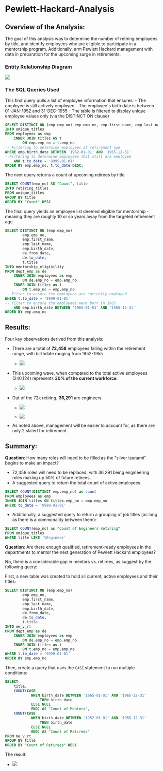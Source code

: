 # Pewlett-Hackard-Analysis

## Overview of the Analysis: 

The goal of this analysis was to determine the number of retiring employees by title, and identify employees who are eligible to participate in a mentorship program. Additionally, arm Pewlett Hackard management with data in preparation for the upcoming surge in retirements.

### Entity Relationship Diagram

![](Resources/EmployeeDB.png)

### The SQL Queries Used

This first query pulls a list of employee information that ensures:
     - The employee is still actively employed
     - The employee's birth date is between 01-JAN-1952 and 31-DEC-1955
     - The table is filtered to display unique employee values only (via the DISTINCT ON clause)

```sql
SELECT DISTINCT ON (emp.emp_no) emp.emp_no, emp.first_name, emp.last_name, t.title
INTO unique_titles
FROM employees as emp 
    INNER JOIN titles AS t 
        ON emp.emp_no = t.emp_no
-- Filtering to determine employees at retirement age
WHERE emp.birth_date BETWEEN '1952-01-01' AND '1955-12-31'
--Filtering to determine employees that still are employed
	AND t.to_date = '9999-01-01'
ORDER BY emp.emp_no, t.to_date DESC;
```
The next query returns a count of upcoming retirees by title
```sql
SELECT COUNT(emp_no) AS "Count", title
INTO retiring_titles
FROM unique_titles
GROUP BY title
ORDER BY "Count" DESC
```
The final query yields an employee list deemed eligible for mentorship - meaning they are roughly 10 or so years away from the targeted retirement age.
```sql
SELECT DISTINCT ON (emp.emp_no)
		emp.emp_no,
		emp.first_name, 
		emp.last_name, 
		emp.birth_date,
		de.from_date,
		de.to_date,
		t.title
INTO mentorship_eligibility
FROM dept_emp as de 
	INNER JOIN employees as emp 
		ON de.emp_no = emp.emp_no
	INNER JOIN titles as t
		ON t.emp_no = emp.emp_no
-- Filter to ensure the employees are currently employed
WHERE t.to_date = '9999-01-01'
-- Filter to ensure the employees were born in 1965
	AND emp.birth_date BETWEEN '1965-01-01' AND '1965-12-31'
ORDER BY emp.emp_no
```

## Results: 

Four key observations derived from this analysis:

- There are a total of **72,458** employees falling within the retirement range, with birthdate ranging from 1952-1955

  - ![](Resources/retire_count.png)

- This upcoming wave, when compared to the total active employees (240,124) represents **30% of the current workforce**.

  - ![](Resources/total_count.png)

- Out of the 72k retiring, **36,291** are engineers

  - ![](Resources/count_title.png)

  - ![](Resources/engineers.png)
- As noted above, management will be easier to account for, as there are only 2 slated for retirement. 

## Summary: 

**Question**: How many roles will need to be filled as the "silver tsunami" begins to make an impact?

* 72,458 roles will need to be replaced, with 36,291 being engineering roles making up 50% of future retirees.
* A suggested query to return the total count of active employees:

```sql
SELECT COUNT(DISTINCT emp.emp_no) as count
FROM employees as emp
INNER JOIN titles ON titles.emp_no = emp.emp_no
WHERE to_date = '9999-01-01'
```
* Additionally, a suggested query to return a grouping of job titles (as long as there is a commonality between them):

```sql
SELECT COUNT(emp_no) as "Count of Engineers Retiring"
FROM unique_titles
WHERE title LIKE '%Engineer'
```


**Question**: Are there enough qualified, retirement-ready employees in the departments to mentor the next generation of Pewlett Hackard employees?

No, there is a considerable gap in mentors vs. retirees, as suggest by the following query:

First, a new table was created to hold all current, active employees and their titles:

```sql
SELECT DISTINCT ON (emp.emp_no)
		emp.emp_no,
		emp.first_name, 
		emp.last_name, 
		emp.birth_date,
		de.from_date,
		de.to_date,
		t.title
INTO me_v_rt
FROM dept_emp as de 
	INNER JOIN employees as emp 
		ON de.emp_no = emp.emp_no
	INNER JOIN titles as t
		ON t.emp_no = emp.emp_no
WHERE t.to_date = '9999-01-01'
ORDER BY emp.emp_no
```

Then, create a query that uses the `CASE` statement to run multiple conditions:

```sql
SELECT
    title,
    COUNT(CASE
            WHEN birth_date BETWEEN '1965-01-01' AND '1965-12-31'
                THEN birth_date
            ELSE NULL
            END) AS "Count of Mentors",
    COUNT(CASE
            WHEN birth_date BETWEEN '1952-01-01' AND '1955-12-31'
                THEN birth_date
            ELSE NULL
            END) AS "Count of Retirees"
FROM me_v_rt
GROUP BY title
ORDER BY "Count of Retirees" DESC
```

The result:

  - ![](Resources/mentor_v_retire.png)

